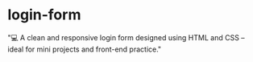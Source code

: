 # login-form
"💻 A clean and responsive login form designed using HTML and CSS – ideal for mini projects and front-end practice."
